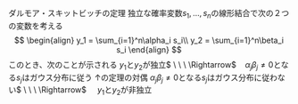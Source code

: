 ダルモア・スキットビッチの定理
独立な確率変数$s_1,\dots,s_n$の線形結合で次の２つの変数を考える
$$
\begin{align}
y_1 = \sum_{i=1}^n\alpha_i s_i\\
y_2 = \sum_{i=1}^n\beta_i s_i
\end{align}
$$
このとき、次のことが示される
$y_1$と$y_2$が独立$ \ \ \ \Rightarrow$ $\ \ \ \alpha_j \beta_j\neq 0$となる$s_j$はガウス分布に従う
↑の定理の対偶
$\alpha_j \beta_j\neq 0$となる$s_j$はガウス分布に従わない$ \ \ \ \Rightarrow$ $\ \ \ \ y_1$と$y_2$が非独立